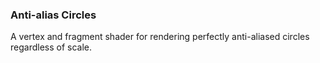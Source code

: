 ### Anti-alias Circles

A vertex and fragment shader for rendering perfectly anti-aliased circles regardless of scale.
